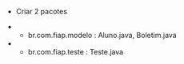 * Criar 2 pacotes
* * br.com.fiap.modelo : Aluno.java, Boletim.java

* * br.com.fiap.teste : Teste.java
